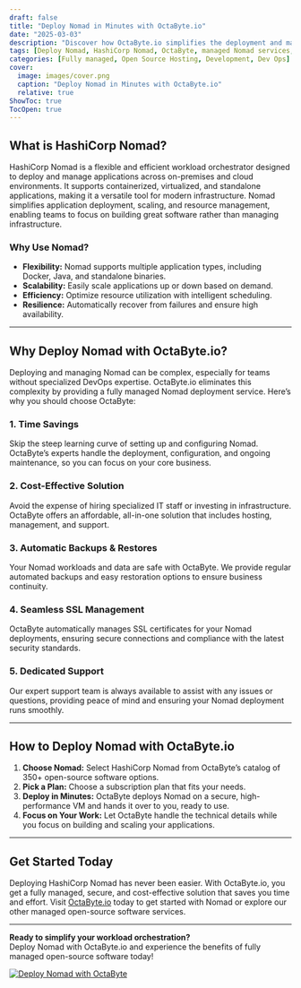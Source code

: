 ```yaml
---
draft: false
title: "Deploy Nomad in Minutes with OctaByte.io"
date: "2025-03-03"
description: "Discover how OctaByte.io simplifies the deployment and management of HashiCorp Nomad, a powerful workload orchestrator. Save time, reduce costs, and enjoy seamless automation with OctaByte's fully managed services."
tags: [Deploy Nomad, HashiCorp Nomad, OctaByte, managed Nomad services, workload orchestration, automated deployment, cost-effective Nomad, managed open-source software, Nomad hosting, OctaByte benefits]
categories: [Fully managed, Open Source Hosting, Development, Dev Ops]
cover:
  image: images/cover.png
  caption: "Deploy Nomad in Minutes with OctaByte.io"
  relative: true
ShowToc: true
TocOpen: true
---
```



## What is HashiCorp Nomad?

HashiCorp Nomad is a flexible and efficient workload orchestrator designed to deploy and manage applications across on-premises and cloud environments. It supports containerized, virtualized, and standalone applications, making it a versatile tool for modern infrastructure. Nomad simplifies application deployment, scaling, and resource management, enabling teams to focus on building great software rather than managing infrastructure.

### Why Use Nomad?  
- **Flexibility:** Nomad supports multiple application types, including Docker, Java, and standalone binaries.  
- **Scalability:** Easily scale applications up or down based on demand.  
- **Efficiency:** Optimize resource utilization with intelligent scheduling.  
- **Resilience:** Automatically recover from failures and ensure high availability.  

---

## Why Deploy Nomad with OctaByte.io?

Deploying and managing Nomad can be complex, especially for teams without specialized DevOps expertise. OctaByte.io eliminates this complexity by providing a fully managed Nomad deployment service. Here’s why you should choose OctaByte:

### 1. **Time Savings**  
Skip the steep learning curve of setting up and configuring Nomad. OctaByte’s experts handle the deployment, configuration, and ongoing maintenance, so you can focus on your core business.

### 2. **Cost-Effective Solution**  
Avoid the expense of hiring specialized IT staff or investing in infrastructure. OctaByte offers an affordable, all-in-one solution that includes hosting, management, and support.

### 3. **Automatic Backups & Restores**  
Your Nomad workloads and data are safe with OctaByte. We provide regular automated backups and easy restoration options to ensure business continuity.

### 4. **Seamless SSL Management**  
OctaByte automatically manages SSL certificates for your Nomad deployments, ensuring secure connections and compliance with the latest security standards.

### 5. **Dedicated Support**  
Our expert support team is always available to assist with any issues or questions, providing peace of mind and ensuring your Nomad deployment runs smoothly.

---

## How to Deploy Nomad with OctaByte.io  

1. **Choose Nomad:** Select HashiCorp Nomad from OctaByte’s catalog of 350+ open-source software options.  
2. **Pick a Plan:** Choose a subscription plan that fits your needs.  
3. **Deploy in Minutes:** OctaByte deploys Nomad on a secure, high-performance VM and hands it over to you, ready to use.  
4. **Focus on Your Work:** Let OctaByte handle the technical details while you focus on building and scaling your applications.  

---

## Get Started Today  

Deploying HashiCorp Nomad has never been easier. With OctaByte.io, you get a fully managed, secure, and cost-effective solution that saves you time and effort. Visit [OctaByte.io](https://octabyte.io) today to get started with Nomad or explore our other managed open-source software services.  

---

**Ready to simplify your workload orchestration?**  
Deploy Nomad with OctaByte.io and experience the benefits of fully managed open-source software today!

[![Deploy Nomad with OctaByte](/images/deploy-on-octabyte.png)](https://octabyte.io/fully-managed-open-source-services/development/dev-ops/nomad)